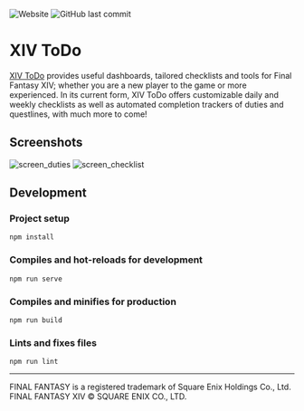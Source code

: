 ![Website](https://img.shields.io/website?url=https%3A%2F%2Fxivtodo.com)
![GitHub last commit](https://img.shields.io/github/last-commit/bourgeoisor/xivtodo)

# XIV ToDo

[XIV ToDo](https://xivtodo.com) provides useful dashboards, tailored checklists and tools for Final Fantasy XIV; whether you are a new player to the game or more experienced. In its current form, XIV ToDo offers customizable daily and weekly checklists as well as automated completion trackers of duties and questlines, with much more to come! 

## Screenshots

![screen_duties](https://user-images.githubusercontent.com/3271352/122274269-c0ddd580-ceb8-11eb-8d7e-e5f44dfbe0d5.png)
![screen_checklist](https://user-images.githubusercontent.com/3271352/122274330-d226e200-ceb8-11eb-813f-9cc2831b91e2.png)


## Development

### Project setup
```
npm install
```

### Compiles and hot-reloads for development
```
npm run serve
```

### Compiles and minifies for production
```
npm run build
```

### Lints and fixes files
```
npm run lint
```

---

FINAL FANTASY is a registered trademark of Square Enix Holdings Co., Ltd.<br />
FINAL FANTASY XIV © SQUARE ENIX CO., LTD.
